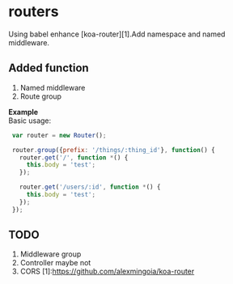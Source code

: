 routers
=================
Using babel enhance [koa-router][1].Add namespace and named middleware.

## Added function
1. Named middleware
2. Route group

**Example**  
Basic usage:

```javascript
 var router = new Router();

 router.group({prefix: '/things/:thing_id'}, function() {
   router.get('/', function *() {
     this.body = 'test';
   });

   router.get('/users/:id', function *() {
     this.body = 'test';
   });
 });

```

## TODO
1. Middleware group
2. Controller maybe not
3. CORS
[1]:https://github.com/alexmingoia/koa-router

